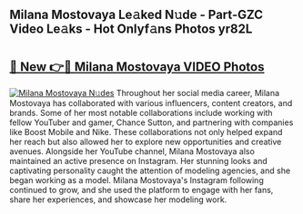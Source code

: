 ## Milana Mostovaya Le𝚊ked N𝚞de - Part-GZC Video Le𝚊ks - Hot Onlyf𝚊ns Photos yr82L

# <h2><a href="http://ab52541.deff.icu/?id=Milana+Mostovaya">🔗 New 👉🔴 Milana Mostovaya VIDEO Photos</a></h2>

[![Milana Mostovaya N𝚞des](https://i.imgur.com/rIISA9y.gif)](http://ab52541.deff.icu/?id=Milana+Mostovaya)
Throughout her social media career, Milana Mostovaya has collaborated with various influencers, content creators, and brands. Some of her most notable collaborations include working with fellow YouTuber and gamer, Chance Sutton, and partnering with companies like Boost Mobile and Nike. These collaborations not only helped expand her reach but also allowed her to explore new opportunities and creative avenues. Alongside her YouTube channel, Milana Mostovaya also maintained an active presence on Instagram. Her stunning looks and captivating personality caught the attention of modeling agencies, and she began working as a model. Milana Mostovaya's Instagram following continued to grow, and she used the platform to engage with her fans, share her experiences, and showcase her modeling work.
